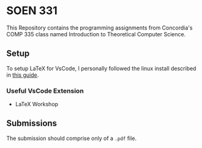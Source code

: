 # SOEN 331

This Repository contains the programming assignments from Concordia's COMP 335 class named Introduction to Theoretical Computer Science.

## Setup

To setup LaTeX for VsCode, I personally followed the linux install described in [this guide](https://mathjiajia.github.io/vscode-and-latex/).

### Useful VsCode Extension

- LaTeX Workshop

## Submissions

The submission should comprise only of a `.pdf` file.
